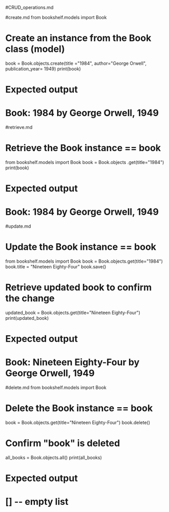 #CRUD_operations.md

#create.md
from bookshelf.models import Book
# Create an instance from the Book class (model)
book = Book.objects.create(title ="1984", author="George Orwell", publication_year= 1949)
print(book)
# Expected output
# Book: 1984 by George Orwell, 1949


#retrieve.md
# Retrieve the Book instance == book
from bookshelf.models import Book
book = Book.objects .get(title="1984")
print(book)
# Expected output
# Book: 1984 by George Orwell, 1949


#update.md
# Update the Book instance == book
from bookshelf.models import Book
book = Book.objects.get(title="1984")
book.title = "Nineteen Eighty-Four"
book.save()
# Retrieve updated book to confirm the change
updated_book = Book.objects.get(title="Nineteen Eighty-Four")
print(updated_book)
# Expected output
# Book: Nineteen Eighty-Four by George Orwell, 1949


#delete.md
from bookshelf.models import Book
# Delete the Book instance == book
book = Book.objects.get(title="Nineteen Eighty-Four")
book.delete()
# Confirm "book" is deleted
all_books = Book.objects.all()
print(all_books) 
# Expected output
# [] -- empty list
